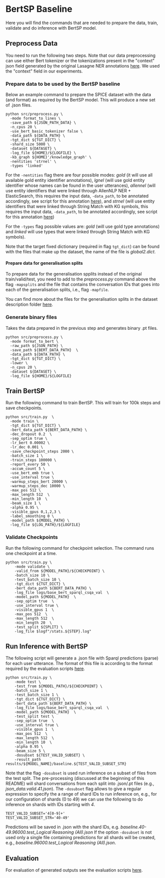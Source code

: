 # BertSP Baseline

Here you will find the commands that are needed to prepare the data, train, validate and do inference with BertSP model.

## Preprocess Data
You need to run the following two steps. Note that our data preprocessing can use either Bert tokenizer or the tokenizations present in the "context" json field generated by the original Lasagne NER annotations [here](https://github.com/endrikacupaj/LASAGNE/tree/master/annotate_csqa/ner_annotators). We used the "context" field in our experiments. 

### Prepare data to be used by the BertSP baseline

Below an example command to prepare the SPICE dataset with the data (and format) as required by the BertSP model.
This will produce a new set of .json files.

```commandline
python src/preprocess.py \
  -mode format_to_lines \
  -save_path ${JSON_PATH_DATA} \
  -n_cpus 20 \
  -use_bert_basic_tokenizer false \
  -data_path ${DATA_PATH} \
  -tgt_dict ${TGT_DICT} \
  -shard_size 5000 \
  -dataset ${DATASET} \
  -log_file ${HOME}/${LOGFILE} \
  -kb_graph ${HOME}'/knowledge_graph' \
  -nentities 'strnel' \
  -types 'linked'
```

For the ```-nentities``` flag there are four possible modes: *gold* (it will use all available gold entity identifier 
annotations), *lgnel* (will use gold entity identifier whose names can be found in the user utterances), *allennel* 
(will use entity identifiers that were linked through AllenNLP NER + ElasticSearch, this requires the input data, 
```-data_path```, to be annotated accordingly, see script for this annotation [here](../dataset)), and *strnel* 
(will use entity identifiers that were linked through String Match with KG symbols, this requires the input data, 
```-data_path```, to be annotated accordingly, see script for this annotation [here](../dataset))

For the ```-types``` flag possible values are: *gold* (will use gold type annotations) and *linked* will use
types that were linked through String Match with KG symbols).

Note that the target fixed dictionary (required in flag ```tgt_dict```) can be found with the files that make up the dataset, the name of the file is *global2.dict*.

#### Prepare data for generalisation splits

To prepare data for the generalisation spplits instead of the original train/valid/test, you need to add to the 
*preprocess.py* command above the flag ```-mapsplits``` and the file that contains the conversation IDs that
goes into each of the generalisation splits, i.e., flag ```-mapfile```.

You can find more about the files for the generalisation splits in the dataset description folder [here](../dataset).

### Generate binary files

Takes the data prepared in the previous step and generates binary .pt files.

```commandline
python src/preprocess.py \
  -mode format_to_bert \
  -raw_path ${JSON_PATH} \
  -save_path ${BERT_DATA_PATH}  \
  -data_path ${DATA_PATH} \
  -tgt_dict ${TGT_DICT} \
  -lower \
  -n_cpus 20 \
  -dataset ${DATASET} \
  -log_file ${HOME}/${LOGFILE}
```

## Train BertSP

Run the following command to train BertSP. This will train for 100k steps and save checkpoints.

```commandline
python src/train.py  \
  -mode train \
  -tgt_dict ${TGT_DICT} \
  -bert_data_path ${BERT_DATA_PATH} \
  -dec_dropout 0.2  \
  -sep_optim true \
  -lr_bert 0.00002 \
  -lr_dec 0.001 \
  -save_checkpoint_steps 2000 \
  -batch_size 1 \
  -train_steps 100000 \
  -report_every 50 \
  -accum_count 5 \
  -use_bert_emb true \
  -use_interval true \
  -warmup_steps_bert 20000 \
  -warmup_steps_dec 10000 \
  -max_pos 512 \
  -max_length 512  \
  -min_length 10  \
  -beam_size 1 \
  -alpha 0.95 \
  -visible_gpus 0,1,2,3 \
  -label_smoothing 0 \
  -model_path ${MODEL_PATH} \
  -log_file ${LOG_PATH}/${LOGFILE}
```

### Validate Checkpoints

Run the following command for checkpoint selection. The command runs one checkpoint at a time.

```commandline
python src/train.py \
    -mode validate \
    -valid_from ${MODEL_PATH}/${CHECKPOINT} \
    -batch_size 10 \
    -test_batch_size 10 \
    -tgt_dict ${TGT_DICT} \
    -bert_data_path ${BERT_DATA_PATH} \
    -log_file logs/base_bert_sparql_csqa_val  \
    -model_path ${MODEL_PATH}  \
    -sep_optim true  \
    -use_interval true \
    -visible_gpus 1  \
    -max_pos 512  \
    -max_length 512  \
    -min_length 20  \
    -test_split ${SPLIT} \
    -log_file $logf"/stats.${STEP}.log"
```

## Run Inference with BertSP

The following script will generate a .json file with Sparql predictions (parse) for each user utterance.
The format of this file is according to the format required by the evaluation scripts [here](../evaluation).

```commandline
python src/train.py \
    -mode test \
    -test_from ${MODEL_PATH}/${CHECKPOINT} \
    -batch_size 1 \
    -test_batch_size 1 \
    -tgt_dict ${TGT_DICT} \
    -bert_data_path ${BERT_DATA_PATH} \
    -log_file logs/base_bert_sparql_csqa_val  \
    -model_path ${MODEL_PATH}  \
    -test_split test \
    -sep_optim true  \
    -use_interval true \
    -visible_gpus 1  \
    -max_pos 512  \
    -max_length 512  \
    -min_length 10  \
    -alpha 0.95 \
    -beam_size 5 \
    -dosubset ${TEST_VALID_SUBSET} \
    -result_path results/${MODEL_NAME}/baseline.${TEST_VALID_SUBSET_STR}
```

Note that the flag ```-dosubset``` is used run inference on a subset of files from the test split.
The pre-processing (discussed at the beginning of this README) will shard conversations from each split into .json/.pt
files (e.g., *json_data.valid.41.json*). The ```-dosubset``` flag allows to give a regular expression to specify
the a range of shard IDs to run inference on, e.g., for our configuration of shards (0 to 49) we can use the following
to do inference on shards with IDs starting with *4*.
```
TEST_VALID_SUBSET='4[0-9]+'
TEST_VALID_SUBSET_STR='40-49'
```
Predictions will be saved in .json with the shard IDs, e.g. *baseline.40-49.96000.test_Logical Reasoning (All).json*
If the option ```-dosubset``` is not used only a single file containing predictions for all shards will be created, e.g.,
*baseline.96000.test_Logical Reasoning (All).json*.

## Evaluation

For evaluation of generated outputs see the evaluation scripts [here](../evaluation).

